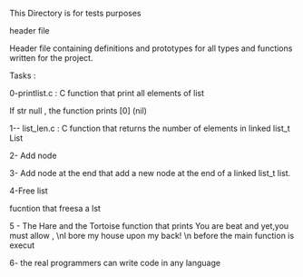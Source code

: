 This Directory is for tests purposes

header file

Header file containing definitions and prototypes for all types and functions written for the project.

Tasks :

0-printlist.c : C function that print all elements of list

If str null , the function prints [0] (nil)

1-- list_len.c : C function that returns the number of elements in linked list_t List

2- Add node

 3- Add node at the end
 that add a new node at the end of a linked list_t list.

4-Free list

fucntion that freesa a lst

 5 -  The Hare and the Tortoise
 function that prints You are beat and yet,you must allow , \nI bore my house upon my back! \n   before the main function is execut

 6-  the real programmers can write code in any language


